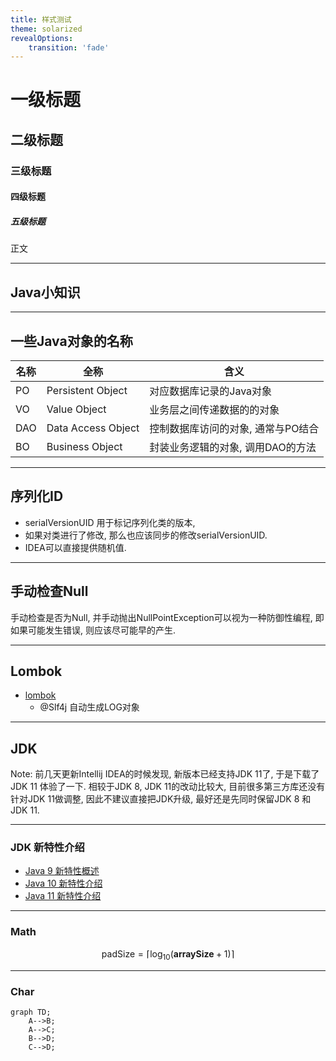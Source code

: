 ```yaml
---
title: 样式测试
theme: solarized
revealOptions:
    transition: 'fade'
---
```



# 一级标题
## 二级标题
### 三级标题
#### 四级标题
##### 五级标题
正文


---



## Java小知识


----


一些Java对象的名称
-------------------

名称| 全称              | 含义
----|-------------------|-------------------------------------
PO | Persistent Object | 对应数据库记录的Java对象
VO | Value Object      | 业务层之间传递数据的的对象
DAO| Data Access Object| 控制数据库访问的对象, 通常与PO结合
BO | Business Object   | 封装业务逻辑的对象, 调用DAO的方法 



----



序列化ID
--------------

- serialVersionUID 用于标记序列化类的版本,
- 如果对类进行了修改, 那么也应该同步的修改serialVersionUID. 
- IDEA可以直接提供随机值.

---

手动检查Null
-----------------

手动检查是否为Null, 并手动抛出NullPointException可以视为一种防御性编程, 即如果可能发生错误, 则应该尽可能早的产生.

---

Lombok
--------

- [lombok](https://www.projectlombok.org/features/all)
    - @Slf4j 自动生成LOG对象

---

JDK
---------------

Note:
前几天更新Intellij IDEA的时候发现, 新版本已经支持JDK 11了, 于是下载了JDK 11 体验了一下. 相较于JDK 8, JDK 11的改动比较大, 目前很多第三方库还没有针对JDK 11做调整, 因此不建议直接把JDK升级, 最好还是先同时保留JDK 8 和JDK 11.

---

### JDK 新特性介绍

- [Java 9 新特性概述](https://www.ibm.com/developerworks/cn/java/the-new-features-of-Java-9/index.html)
- [Java 10 新特性介绍](https://www.ibm.com/developerworks/cn/java/the-new-features-of-Java-10/index.html)
- [Java 11 新特性介绍](https://www.ibm.com/developerworks/cn/java/the-new-features-of-Java-11/index.html)

---

### Math

$$
\textrm{padSize} = \lceil \log_{10}(\mathbf{arraySize} + 1) \rceil
$$

---

### Char

```chart
graph TD;
    A-->B;
    A-->C;
    B-->D;
    C-->D;
```